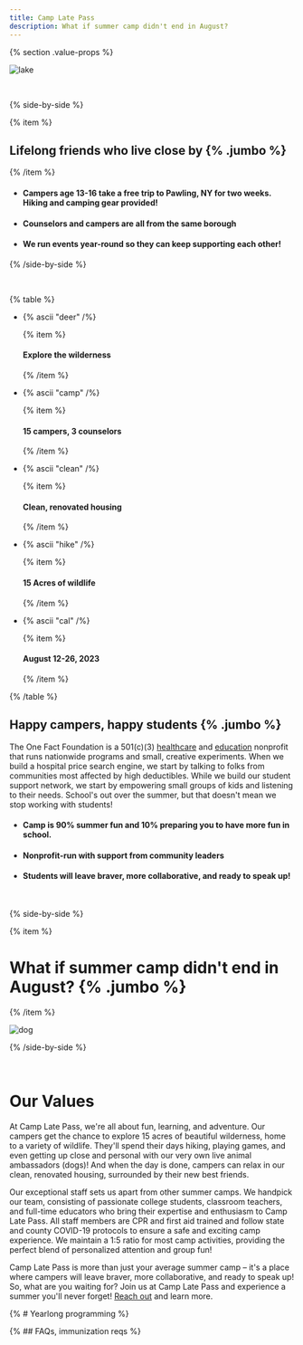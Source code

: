 ```yaml
---
title: Camp Late Pass
description: What if summer camp didn't end in August?
---
```


{% section .value-props %}

![lake](/images/large_lake.png)

&nbsp;

{% side-by-side %}

{% item %}

## Lifelong friends who live close by {% .jumbo %}

{% /item %}


- #### Campers age 13-16 take a free trip to Pawling, NY for two weeks. Hiking and camping gear provided!
- #### Counselors and campers are all from the same borough
- #### We run events year-round so they can keep supporting each other!


{% /side-by-side %}

&nbsp;


{% table %}

- {% ascii "deer" /%}

  {% item %}

  #### Explore the wilderness

  {% /item %}

- {% ascii "camp" /%}

  {% item %}

  #### 15 campers, 3 counselors

  {% /item %}

- {% ascii "clean" /%}

  {% item %}

  #### Clean, renovated housing

  {% /item %}


- {% ascii "hike" /%}

  {% item %}

  #### 15 Acres of wildlife

  {% /item %}

- {% ascii "cal" /%}

  {% item %}

  #### August 12-26, 2023

  {% /item %}

{% /table %}


## Happy campers, happy students {% .jumbo %}

The One Fact Foundation is a 501(c)(3) [healthcare](https://onefact.org) and [education](https://thelatepass.org) nonprofit that runs nationwide programs and small, creative experiments. When we build a hospital price search engine, we start by talking to folks from communities most affected by high deductibles. While we build our student support network, we start by empowering small groups of kids and listening to their needs. School's out over the summer, but that doesn't mean we stop working with students!

- #### Camp is 90% summer fun and 10% preparing you to have more fun in school.
- #### Nonprofit-run with support from community leaders
- #### Students will leave braver, more collaborative, and ready to speak up! 


&nbsp;

{% side-by-side %}

{% item %}

# What if summer camp didn't end in August? {% .jumbo %}

{% /item %}

![dog](/images/dog.png)

{% /side-by-side %}

&nbsp;

# Our Values

At Camp Late Pass, we're all about fun, learning, and adventure. Our campers get the chance to explore 15 acres of beautiful wilderness, home to a variety of wildlife. They'll spend their days hiking, playing games, and even getting up close and personal with our very own live animal ambassadors (dogs)! And when the day is done, campers can relax in our clean, renovated housing, surrounded by their new best friends.

Our exceptional staff sets us apart from other summer camps. We handpick our team, consisting of passionate college students, classroom teachers, and full-time educators who bring their expertise and enthusiasm to Camp Late Pass. All staff members are CPR and first aid trained and follow state and county COVID-19 protocols to ensure a safe and exciting camp experience. We maintain a 1:5 ratio for most camp activities, providing the perfect blend of personalized attention and group fun!

Camp Late Pass is more than just your average summer camp – it's a place where campers will leave braver, more collaborative, and ready to speak up! So, what are you waiting for? Join us at Camp Late Pass and experience a summer you'll never forget! [Reach out](mailto:ben@onefact.org) and learn more.

{% # Yearlong programming %}

{% ## FAQs, immunization reqs %}






